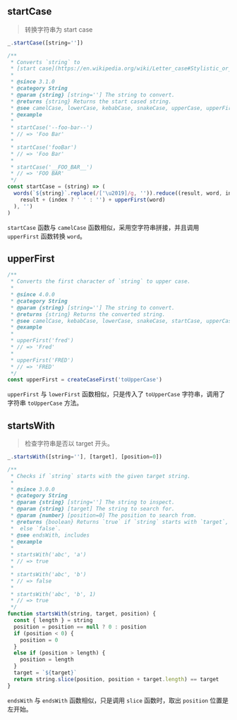 ## startCase

> 转换字符串为 start case

```js
_.startCase([string=''])
```

```js
/**
 * Converts `string` to
 * [start case](https://en.wikipedia.org/wiki/Letter_case#Stylistic_or_specialised_usage).
 *
 * @since 3.1.0
 * @category String
 * @param {string} [string=''] The string to convert.
 * @returns {string} Returns the start cased string.
 * @see camelCase, lowerCase, kebabCase, snakeCase, upperCase, upperFirst
 * @example
 *
 * startCase('--foo-bar--')
 * // => 'Foo Bar'
 *
 * startCase('fooBar')
 * // => 'Foo Bar'
 *
 * startCase('__FOO_BAR__')
 * // => 'FOO BAR'
 */
const startCase = (string) => (
  words(`${string}`.replace(/['\u2019]/g, '')).reduce((result, word, index) => (
    result + (index ? ' ' : '') + upperFirst(word)
  ), '')
)
```

`startCase` 函数与 `camelCase` 函数相似，采用空字符串拼接，并且调用 `upperFirst` 函数转换 `word`。


## upperFirst

```js
/**
 * Converts the first character of `string` to upper case.
 *
 * @since 4.0.0
 * @category String
 * @param {string} [string=''] The string to convert.
 * @returns {string} Returns the converted string.
 * @see camelCase, kebabCase, lowerCase, snakeCase, startCase, upperCase
 * @example
 *
 * upperFirst('fred')
 * // => 'Fred'
 *
 * upperFirst('FRED')
 * // => 'FRED'
 */
const upperFirst = createCaseFirst('toUpperCase')
```

`upperFirst` 与 `lowerFirst` 函数相似，只是传入了 `toUpperCase` 字符串，调用了字符串 `toUpperCase` 方法。

## startsWith

> 检查字符串是否以 target 开头。

```js
_.startsWith([string=''], [target], [position=0])
```

```js
/**
 * Checks if `string` starts with the given target string.
 *
 * @since 3.0.0
 * @category String
 * @param {string} [string=''] The string to inspect.
 * @param {string} [target] The string to search for.
 * @param {number} [position=0] The position to search from.
 * @returns {boolean} Returns `true` if `string` starts with `target`,
 *  else `false`.
 * @see endsWith, includes
 * @example
 *
 * startsWith('abc', 'a')
 * // => true
 *
 * startsWith('abc', 'b')
 * // => false
 *
 * startsWith('abc', 'b', 1)
 * // => true
 */
function startsWith(string, target, position) {
  const { length } = string
  position = position == null ? 0 : position
  if (position < 0) {
    position = 0
  }
  else if (position > length) {
    position = length
  }
  target = `${target}`
  return string.slice(position, position + target.length) == target
}
```

`endsWith` 与 `endsWith` 函数相似，只是调用 `slice` 函数时，取出 `position` 位置是左开始。
